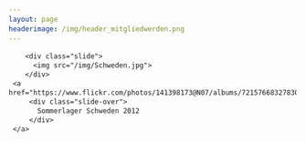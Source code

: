 ```yaml
---
layout: page
headerimage: /img/header_mitgliedwerden.png
---
```


<div class="tile">
   <div class="tile-content slide-up">
    
        <div class="slide">
          <img src="/img/Schweden.jpg">       
        </div>
     <a href="https://www.flickr.com/photos/141398173@N07/albums/72157668327830950/">
         <div class="slide-over">
           Sommerlager Schweden 2012             
         </div>
     </a>
   </div>
</div>



